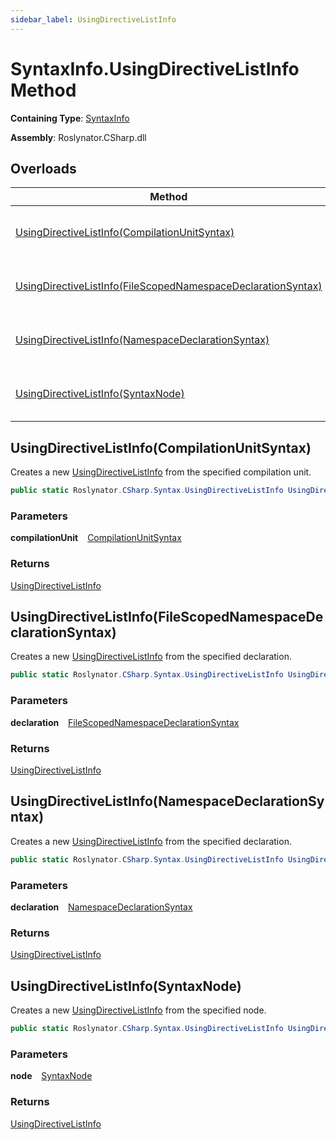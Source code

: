 ```yaml
---
sidebar_label: UsingDirectiveListInfo
---
```


# SyntaxInfo\.UsingDirectiveListInfo Method

**Containing Type**: [SyntaxInfo](../index.md)

**Assembly**: Roslynator\.CSharp\.dll

## Overloads

| Method | Summary |
| ------ | ------- |
| [UsingDirectiveListInfo(CompilationUnitSyntax)](#2988176004) | Creates a new [UsingDirectiveListInfo](../../Syntax/UsingDirectiveListInfo/index.md) from the specified compilation unit\. |
| [UsingDirectiveListInfo(FileScopedNamespaceDeclarationSyntax)](#425463015) | Creates a new [UsingDirectiveListInfo](../../Syntax/UsingDirectiveListInfo/index.md) from the specified declaration\. |
| [UsingDirectiveListInfo(NamespaceDeclarationSyntax)](#1618116571) | Creates a new [UsingDirectiveListInfo](../../Syntax/UsingDirectiveListInfo/index.md) from the specified declaration\. |
| [UsingDirectiveListInfo(SyntaxNode)](#2203746611) | Creates a new [UsingDirectiveListInfo](../../Syntax/UsingDirectiveListInfo/index.md) from the specified node\. |

<a id="2988176004"></a>

## UsingDirectiveListInfo\(CompilationUnitSyntax\) 

  
Creates a new [UsingDirectiveListInfo](../../Syntax/UsingDirectiveListInfo/index.md) from the specified compilation unit\.

```csharp
public static Roslynator.CSharp.Syntax.UsingDirectiveListInfo UsingDirectiveListInfo(Microsoft.CodeAnalysis.CSharp.Syntax.CompilationUnitSyntax compilationUnit)
```

### Parameters

**compilationUnit** &ensp; [CompilationUnitSyntax](https://docs.microsoft.com/en-us/dotnet/api/microsoft.codeanalysis.csharp.syntax.compilationunitsyntax)

### Returns

[UsingDirectiveListInfo](../../Syntax/UsingDirectiveListInfo/index.md)

<a id="425463015"></a>

## UsingDirectiveListInfo\(FileScopedNamespaceDeclarationSyntax\) 

  
Creates a new [UsingDirectiveListInfo](../../Syntax/UsingDirectiveListInfo/index.md) from the specified declaration\.

```csharp
public static Roslynator.CSharp.Syntax.UsingDirectiveListInfo UsingDirectiveListInfo(Microsoft.CodeAnalysis.CSharp.Syntax.FileScopedNamespaceDeclarationSyntax declaration)
```

### Parameters

**declaration** &ensp; [FileScopedNamespaceDeclarationSyntax](https://docs.microsoft.com/en-us/dotnet/api/microsoft.codeanalysis.csharp.syntax.filescopednamespacedeclarationsyntax)

### Returns

[UsingDirectiveListInfo](../../Syntax/UsingDirectiveListInfo/index.md)

<a id="1618116571"></a>

## UsingDirectiveListInfo\(NamespaceDeclarationSyntax\) 

  
Creates a new [UsingDirectiveListInfo](../../Syntax/UsingDirectiveListInfo/index.md) from the specified declaration\.

```csharp
public static Roslynator.CSharp.Syntax.UsingDirectiveListInfo UsingDirectiveListInfo(Microsoft.CodeAnalysis.CSharp.Syntax.NamespaceDeclarationSyntax declaration)
```

### Parameters

**declaration** &ensp; [NamespaceDeclarationSyntax](https://docs.microsoft.com/en-us/dotnet/api/microsoft.codeanalysis.csharp.syntax.namespacedeclarationsyntax)

### Returns

[UsingDirectiveListInfo](../../Syntax/UsingDirectiveListInfo/index.md)

<a id="2203746611"></a>

## UsingDirectiveListInfo\(SyntaxNode\) 

  
Creates a new [UsingDirectiveListInfo](../../Syntax/UsingDirectiveListInfo/index.md) from the specified node\.

```csharp
public static Roslynator.CSharp.Syntax.UsingDirectiveListInfo UsingDirectiveListInfo(Microsoft.CodeAnalysis.SyntaxNode node)
```

### Parameters

**node** &ensp; [SyntaxNode](https://docs.microsoft.com/en-us/dotnet/api/microsoft.codeanalysis.syntaxnode)

### Returns

[UsingDirectiveListInfo](../../Syntax/UsingDirectiveListInfo/index.md)

